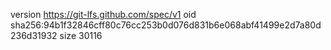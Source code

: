 version https://git-lfs.github.com/spec/v1
oid sha256:94b1f32846cff80c76cc253b0d076d831b6e068abf41499e2d7a80d236d31932
size 30116
